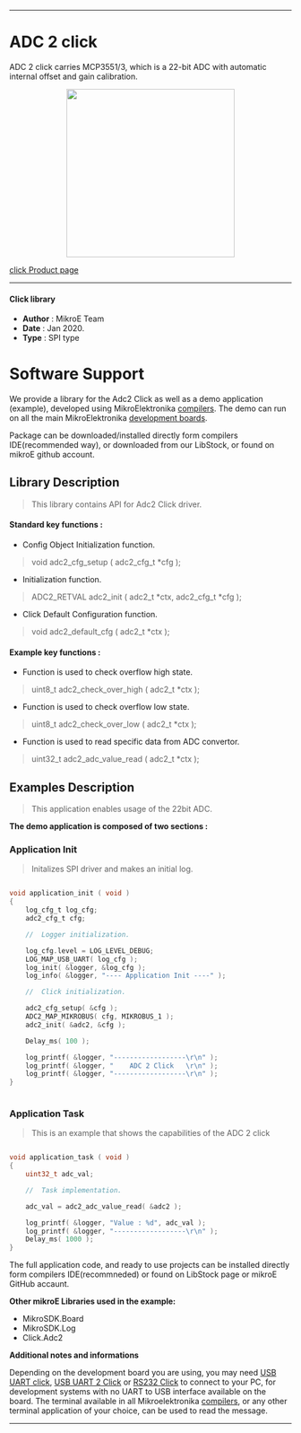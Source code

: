 
---
# ADC 2 click

ADC 2 click carries MCP3551/3, which is a 22-bit ADC with automatic internal offset and gain calibration. 

<p align="center">
  <img src="http://download.mikroe.com/images/click_for_ide/adc2_click.png" height=300px>
</p>

[click Product page](<https://www.mikroe.com/adc-2-click>)

---


#### Click library 

- **Author**        : MikroE Team
- **Date**          : Jan 2020.
- **Type**          : SPI type


# Software Support

We provide a library for the Adc2 Click 
as well as a demo application (example), developed using MikroElektronika 
[compilers](http://shop.mikroe.com/compilers). 
The demo can run on all the main MikroElektronika [development boards](http://shop.mikroe.com/development-boards).

Package can be downloaded/installed directly form compilers IDE(recommended way), or downloaded from our LibStock, or found on mikroE github account. 

## Library Description

> This library contains API for Adc2 Click driver.

#### Standard key functions :

- Config Object Initialization function.
> void adc2_cfg_setup ( adc2_cfg_t *cfg ); 
 
- Initialization function.
> ADC2_RETVAL adc2_init ( adc2_t *ctx, adc2_cfg_t *cfg );

- Click Default Configuration function.
> void adc2_default_cfg ( adc2_t *ctx );


#### Example key functions :

- Function is used to check overflow high state.
> uint8_t adc2_check_over_high ( adc2_t *ctx );
 
- Function is used to check overflow low state.
> uint8_t adc2_check_over_low ( adc2_t *ctx );

- Function is used to read specific data from ADC convertor.
> uint32_t adc2_adc_value_read ( adc2_t *ctx );

## Examples Description

> This application enables usage of the 22bit ADC.

**The demo application is composed of two sections :**

### Application Init 

> Initalizes SPI driver and makes an initial log.

```c

void application_init ( void )
{
    log_cfg_t log_cfg;
    adc2_cfg_t cfg;

    //  Logger initialization.

    log_cfg.level = LOG_LEVEL_DEBUG;
    LOG_MAP_USB_UART( log_cfg );
    log_init( &logger, &log_cfg );
    log_info( &logger, "---- Application Init ----" );

    //  Click initialization.

    adc2_cfg_setup( &cfg );
    ADC2_MAP_MIKROBUS( cfg, MIKROBUS_1 );
    adc2_init( &adc2, &cfg );

    Delay_ms( 100 );

    log_printf( &logger, "------------------\r\n" );
    log_printf( &logger, "    ADC 2 Click   \r\n" );
    log_printf( &logger, "------------------\r\n" );
}
  
```

### Application Task

> This is an example that shows the capabilities of the ADC 2 click

```c

void application_task ( void )
{
    uint32_t adc_val;

    //  Task implementation.

    adc_val = adc2_adc_value_read( &adc2 );

    log_printf( &logger, "Value : %d", adc_val );
    log_printf( &logger, "------------------\r\n" );
    Delay_ms( 1000 );
}

```

The full application code, and ready to use projects can be  installed directly form compilers IDE(recommneded) or found on LibStock page or mikroE GitHub accaunt.

**Other mikroE Libraries used in the example:** 

- MikroSDK.Board
- MikroSDK.Log
- Click.Adc2

**Additional notes and informations**

Depending on the development board you are using, you may need 
[USB UART click](http://shop.mikroe.com/usb-uart-click), 
[USB UART 2 Click](http://shop.mikroe.com/usb-uart-2-click) or 
[RS232 Click](http://shop.mikroe.com/rs232-click) to connect to your PC, for 
development systems with no UART to USB interface available on the board. The 
terminal available in all Mikroelektronika 
[compilers](http://shop.mikroe.com/compilers), or any other terminal application 
of your choice, can be used to read the message.



---